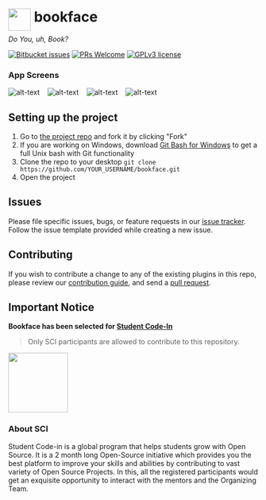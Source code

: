 <h1> <img src="https://github.com/CheshtaK/bookface/blob/master/screenshots/logo.png"
  width="45"
  height="45"
  style="float:left;">
  &nbsp;bookface
</h1>

_Do You, uh, Book?_

[![Bitbucket issues](https://img.shields.io/bitbucket/issues/lbesson/bin.svg)](https://github.com/CheshtaK/bookface/issues)
[![PRs Welcome](https://img.shields.io/badge/PRs-welcome-brightgreen.svg?style=flat-square)](https://github.com/CheshtaK/bookface/pulls)
[![GPLv3 license](https://img.shields.io/badge/License-GPLv3-blue.svg)](https://github.com/CheshtaK/bookface/blob/SCI-2020/LICENSE)

### App Screens
![alt-text](https://github.com/CheshtaK/bookface/blob/master/screenshots/1.jpeg) &nbsp;&nbsp;
![alt-text](https://github.com/CheshtaK/bookface/blob/master/screenshots/4.jpeg) &nbsp;&nbsp;
![alt-text](https://github.com/CheshtaK/bookface/blob/master/screenshots/3.jpeg) &nbsp;&nbsp;
![alt-text](https://github.com/CheshtaK/bookface/blob/master/screenshots/2.jpeg)

## Setting up the project
1. Go to [the project repo](https://github.com/CheshtaK/bookface) and fork it by clicking "Fork" 
2. If you are working on Windows, download [Git Bash for Windows](https://git-for-windows.github.io/) to get a full Unix bash with Git functionality
3. Clone the repo to your desktop `git clone https://github.com/YOUR_USERNAME/bookface.git`
4. Open the project


## Issues

Please file specific issues, bugs, or feature requests in our [issue tracker](https://github.com/CheshtaK/bookface/issues). Follow the
issue template provided while creating a new issue.

## Contributing

If you wish to contribute a change to any of the existing plugins in this repo, please review our [contribution guide](https://github.com/CheshtaK/bookface/blob/master/.github/CONTRIBUTING.md), and send a [pull request](https://github.com/CheshtaK/bookface/pulls).

## Important Notice

<b>Bookface has been selected for [Student Code-In](https://scodein.tech/)</b>

> Only SCI participants are allowed to contribute to this repository.

<img src="https://user-images.githubusercontent.com/32400008/84588235-49a7d880-ae43-11ea-9506-e3d5de5d3d03.jpg"
  width="120"
  height="120">
  
### About SCI
Student Code-in is a global program that helps students grow with Open Source. It is a 2 month long Open-Source initiative which provides you the best platform to improve your skills and abilities by contributing to vast variety of Open Source Projects. In this, all the registered participants would get an exquisite opportunity to interact with the mentors and the Organizing Team.
